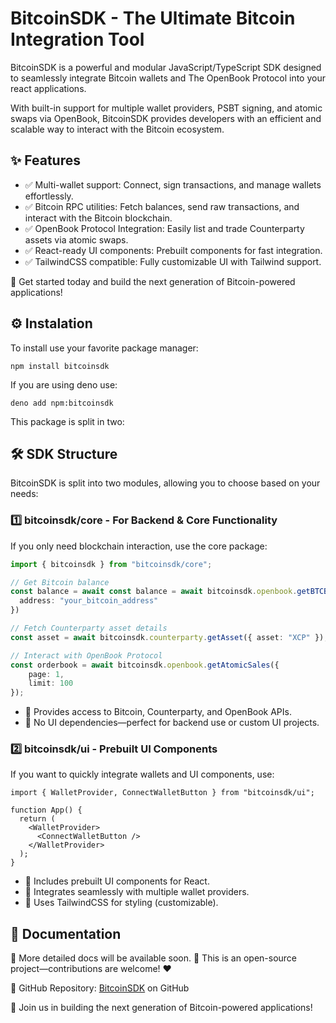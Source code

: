 # BitcoinSDK - The Ultimate Bitcoin Integration Tool
BitcoinSDK is a powerful and modular JavaScript/TypeScript SDK designed to seamlessly integrate Bitcoin wallets and The OpenBook Protocol into your react applications.

With built-in support for multiple wallet providers, PSBT signing, and atomic swaps via OpenBook, BitcoinSDK provides developers with an efficient and scalable way to interact with the Bitcoin ecosystem.

## ✨ Features
- ✅ Multi-wallet support: Connect, sign transactions, and manage wallets effortlessly.
- ✅ Bitcoin RPC utilities: Fetch balances, send raw transactions, and interact with the Bitcoin blockchain.
- ✅ OpenBook Protocol Integration: Easily list and trade Counterparty assets via atomic swaps.
- ✅ React-ready UI components: Prebuilt components for fast integration.
- ✅ TailwindCSS compatible: Fully customizable UI with Tailwind support.


🚀 Get started today and build the next generation of Bitcoin-powered applications!

## ⚙️ Instalation
To install use your favorite package manager:

`npm install bitcoinsdk`

If you are using deno use:

`deno add npm:bitcoinsdk`

This package is split in two:

## 🛠 SDK Structure
BitcoinSDK is split into two modules, allowing you to choose based on your needs:

### 1️⃣ bitcoinsdk/core - For Backend & Core Functionality
If you only need blockchain interaction, use the core package:

```ts
import { bitcoinsdk } from "bitcoinsdk/core";

// Get Bitcoin balance
const balance = await const balance = await bitcoinsdk.openbook.getBTCBalance({
  address: "your_bitcoin_address"
})

// Fetch Counterparty asset details
const asset = await bitcoinsdk.counterparty.getAsset({ asset: "XCP" });

// Interact with OpenBook Protocol
const orderbook = await bitcoinsdk.openbook.getAtomicSales({
    page: 1,
    limit: 100
});

```
- 🔹 Provides access to Bitcoin, Counterparty, and OpenBook APIs.
- 🔹 No UI dependencies—perfect for backend use or custom UI projects.


### 2️⃣ bitcoinsdk/ui - Prebuilt UI Components
If you want to quickly integrate wallets and UI components, use:

```tsx
import { WalletProvider, ConnectWalletButton } from "bitcoinsdk/ui";

function App() {
  return (
    <WalletProvider>
      <ConnectWalletButton />
    </WalletProvider>
  );
}

```
- 🔹 Includes prebuilt UI components for React.
- 🔹 Integrates seamlessly with multiple wallet providers.
- 🔹 Uses TailwindCSS for styling (customizable).



## 📖 Documentation
📌 More detailed docs will be available soon.
📌 This is an open-source project—contributions are welcome! ❤️

🔗 GitHub Repository: [BitcoinSDK](https://github.com/javiercervilla/BITCOINSDK) on GitHub

🚀 Join us in building the next generation of Bitcoin-powered applications!